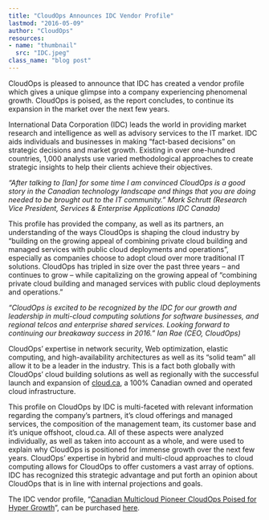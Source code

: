 ```yaml
---
title: "CloudOps Announces IDC Vendor Profile"
lastmod: "2016-05-09"
author: "CloudOps"
resources:
- name: "thumbnail"
  src: "IDC.jpeg"
class_name: "blog post"
---
```


<p><span style="font-weight: 400;">CloudOps is pleased to announce that IDC has created a vendor profile which gives a unique glimpse into a company experiencing phenomenal growth. CloudOps is poised, as the report concludes, to continue its expansion in the market over the next few years.</span></p>

<p><span style="font-weight: 400;">International Data Corporation (IDC) leads the world in providing market research and intelligence as well as advisory services to the IT market. IDC aids individuals and businesses in making “fact-based decisions” on strategic decisions and market growth. Existing in over one-hundred countries, 1,000 analysts use varied methodological approaches to create strategic insights to help their clients achieve their objectives. </span></p>

<p><i><span style="font-weight: 400;">“After talking to [Ian] for some time I am convinced CloudOps is a good story in the Canadian technology landscape and things that you are doing needed to be brought out to the IT community.” Mark Schrutt (Research Vice President, Services &amp; Enterprise Applications IDC Canada) </span></i></p>

<p><span style="font-weight: 400;">This profile has provided the company, as well as its partners, an understanding of the ways CloudOps is shaping the cloud industry by “building on the growing appeal of combining private cloud building and managed services with public cloud deployments and operations”, especially as companies choose to adopt cloud over more traditional IT solutions. CloudOps has tripled in size over the past three years – and continues to grow – while capitalizing on the growing appeal of “combining private cloud building and managed services with public cloud deployments and operations.”</span></p>

<p><i><span style="font-weight: 400;">“CloudOps is excited to be recognized by the IDC for our growth and leadership in multi-cloud computing solutions for software businesses, and regional telcos and enterprise shared services. Looking forward to continuing our breakaway success in 2016.” Ian Rae (CEO, CloudOps)</span></i></p>

<p><span style="font-weight: 400;">CloudOps’ expertise in network security, Web optimization, elastic computing, and high-availability architectures as well as its “solid team” all allow it to be a leader in the industry. This is a fact both globally with CloudOps’ cloud building solutions as well as regionally with the successful launch and expansion of</span> <span style="font-weight: 400;"><a href="https://cloud.ca" target="_blank">cloud.ca</a></span><span style="font-weight: 400;">,</span><span style="font-weight: 400;"> a 100% Canadian owned and operated </span><span style="font-weight: 400;">cloud </span><span style="font-weight: 400;">infrastructure</span><span style="font-weight: 400;">.</span></p>

<p><span style="font-weight: 400;">This profile on CloudOps by IDC is multi-faceted with relevant information regarding the company’s partners, it’s cloud offerings and managed services, the composition of the management team, its customer base and it’s unique offshoot, cloud.ca. All of these aspects were analyzed individually, as well as taken into account as a whole, and were used to explain why CloudOps is positioned for immense growth over the next few years. CloudOps’ expertise in hybrid and multi-cloud approaches to cloud computing allows for CloudOps to offer customers a vast array of options. IDC has recognized this strategic advantage and put forth an opinion about CloudOps that is in line with internal projections and goals.</span></p>

<p><span style="font-weight: 400;">The IDC vendor profile, “</span><a href="http://www.idc.com/getdoc.jsp?containerId=CA41162616&amp;utm_source=blog%20post&amp;utm_medium=vendor%20profile&amp;utm_campaign=IDC" target="_blank"><span style="font-weight: 400;">Canadian Multicloud Pioneer CloudOps Poised for Hyper Growth</span></a><span style="font-weight: 400;">”, can be purchased </span><a href="http://www.idc.com/getdoc.jsp?containerId=CA41162616&amp;utm_source=blog%20post&amp;utm_medium=vendor%20profile&amp;utm_campaign=IDC" target="_blank"><span style="font-weight: 400;">here</span></a><span style="font-weight: 400;">.</span></p>